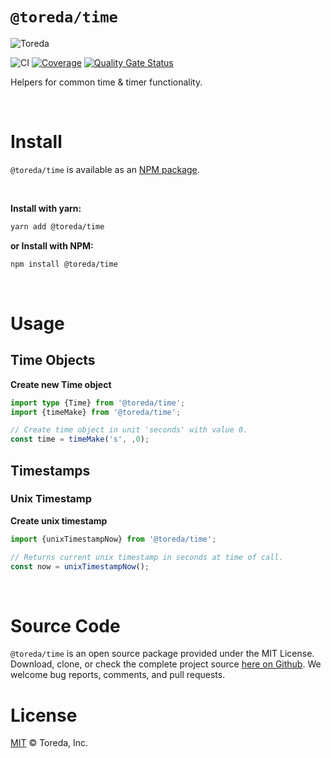 

# `@toreda/time`

![Toreda](https://content.toreda.com/logo/toreda-logo.png)

![CI](https://github.com/toreda/time/workflows/CI/badge.svg?branch=master) [![Coverage](https://sonarcloud.io/api/project_badges/measure?project=toreda_time&metric=coverage)](https://sonarcloud.io/dashboard?id=toreda_time) [![Quality Gate Status](https://sonarcloud.io/api/project_badges/measure?project=toreda_time&metric=alert_status)](https://sonarcloud.io/dashboard?id=toreda_time)

Helpers for common time &amp; timer functionality.

&nbsp;

# Install
`@toreda/time` is available as an [NPM package](https://www.npmjs.com/package/@toreda/time).

&nbsp;

**Install with yarn:**
```bash
yarn add @toreda/time
```

**or Install with NPM:**
```bash
npm install @toreda/time
```

&nbsp;
# Usage

## Time Objects

**Create new Time object**
```typescript
import type {Time} from '@toreda/time';
import {timeMake} from '@toreda/time';

// Create time object in unit 'seconds' with value 0.
const time = timeMake('s', ,0);
```

## Timestamps

### Unix Timestamp

**Create unix timestamp**
```typescript
import {unixTimestampNow} from '@toreda/time';

// Returns current unix timestamp in seconds at time of call.
const now = unixTimestampNow();

```


&nbsp;


# Source Code
`@toreda/time` is an open source package provided under the MIT License. Download, clone, or check the complete project source [here on Github](https://www.npmjs.com/package/@toreda/time). We welcome bug reports, comments, and pull requests.


# License

[MIT](LICENSE) &copy; Toreda, Inc.
